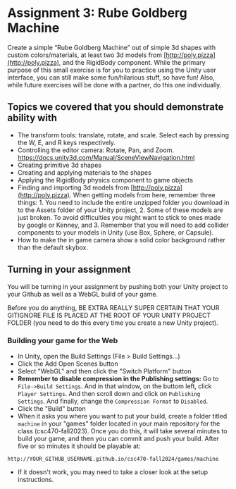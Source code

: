 # Assignment 3: Rube Goldberg Machine

Create a simple “Rube Goldberg Machine” out of simple 3d shapes with custom colors/materials, at least two 3d models from [http://poly.pizza](http://poly.pizza), and the RigidBody component. While the primary purpose of this small exercise is for you to practice using the Unity user interface, you can still make some fun/hilarious stuff, so have fun! Also, while future exercises will be done with a partner, do this one individually.

## Topics we covered that you should demonstrate ability with

- The transform tools: translate, rotate, and scale. Select each by pressing the W, E, and R keys respectively.
- Controlling the editor camera: Rotate, Pan, and Zoom. https://docs.unity3d.com/Manual/SceneViewNavigation.html
- Creating primitive 3d shapes
- Creating and applying materials to the shapes
- Applying the RigidBody physics component to game objects
- Finding and importing 3d models from [http://poly.pizza](http://poly.pizza). When getting models from here, remember three things: 1. You need to include the entire unzipped folder you download in to the Assets folder of your Unity project, 2. Some of these models are just broken. To avoid difficulties you might want to stick to ones made by google or Kenney, and 3. Remember that you will need to add collider components to your models in Unity (use Box, Sphere, or Capsule).
- How to make the in game camera show a solid color background rather than the default skybox.

## Turning in your assignment

You will be turning in your assignment by pushing both your Unity project to your Github as well as a WebGL build of your game.

Before you do anything, BE EXTRA REALLY SUPER CERTAIN THAT YOUR GITIGNORE FILE IS PLACED AT THE ROOT OF YOUR UNITY PROJECT FOLDER (you need to do this every time you create a new Unity project).

### Building your game for the Web
- In Unity, open the Build Settings (File > Build Settings...)
- Click the Add Open Scenes button
- Select "WebGL" and then click the "Switch Platform" button
- **Remember to disable compression in the Publishing settings:** Go to `File->Build Settings`. And in that window, on the buttom left, click `Player Settings`. And then scroll down and click on `Publishing Settings`. And finally, change the `Compression Format` to `Disabled`.
- Click the "Build" button
- When it asks you where you want to put your build, create a folder titled `machine` in your "games" folder located in your main repository for the class (csc470-fall2023). Once you do this, it will take several minutes to build your game, and then you can commit and push your build. After five or so minutes it should be playable at: 
```
http://YOUR_GITHUB_USERNAME.github.io/csc470-fall2024/games/machine
```
- If it doesn't work, you may need to take a closer look at the setup instructions.